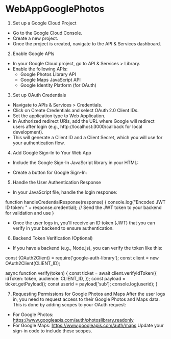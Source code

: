 # WebAppGooglePhotos

1. Set up a Google Cloud Project
- Go to the Google Cloud Console.
- Create a new project.
- Once the project is created, navigate to the API & Services dashboard.
  
2. Enable Google APIs
- In your Google Cloud project, go to API & Services > Library.
- Enable the following APIs:
  - Google Photos Library API
  - Google Maps JavaScript API
  - Google Identity Platform (for OAuth)
    
3. Set up OAuth Credentials
- Navigate to APIs & Services > Credentials.
- Click on Create Credentials and select OAuth 2.0 Client IDs.
- Set the application type to Web Application.
- In Authorized redirect URIs, add the URL where Google will redirect users after login (e.g., http://localhost:3000/callback for local development).
- This will generate a Client ID and a Client Secret, which you will use for your authentication flow.

4. Add Google Sign-In to Your Web App
- Include the Google Sign-In JavaScript library in your HTML:
<script src="https://accounts.google.com/gsi/client" async defer></script>

- Create a button for Google Sign-In:
<div id="g_id_onload"
     data-client_id="YOUR_GOOGLE_CLIENT_ID"
     data-callback="handleCredentialResponse"
     data-auto_select="true">
</div>
<div class="g_id_signin" data-type="standard"></div>

5. Handle the User Authentication Response
- In your JavaScript file, handle the login response:
  
function handleCredentialResponse(response) {
    console.log("Encoded JWT ID token: " + response.credential);
    // Send the JWT token to your backend for validation and use
}

- Once the user logs in, you'll receive an ID token (JWT) that you can verify in your backend to ensure authentication.

6. Backend Token Verification (Optional)
- If you have a backend (e.g., Node.js), you can verify the token like this:

const {OAuth2Client} = require('google-auth-library');
const client = new OAuth2Client(CLIENT_ID);

async function verify(token) {
  const ticket = await client.verifyIdToken({
      idToken: token,
      audience: CLIENT_ID,
  });
  const payload = ticket.getPayload();
  const userid = payload['sub'];
  console.log(userid);
}

7. Requesting Permissions for Google Photos and Maps
After the user logs in, you need to request access to their Google Photos and Maps data. This is done by adding scopes to your OAuth request:

- For Google Photos: https://www.googleapis.com/auth/photoslibrary.readonly
- For Google Maps: https://www.googleapis.com/auth/maps
Update your sign-in code to include these scopes.

